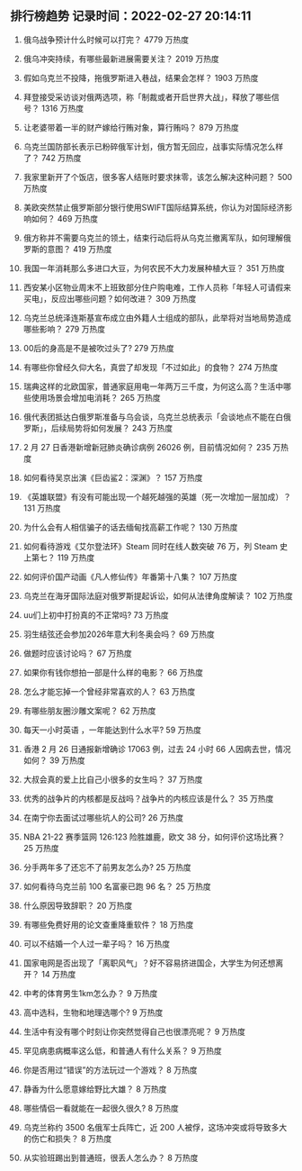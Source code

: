
## 排行榜趋势 记录时间：2022-02-27 20:14:11
  
  1. 俄乌战争预计什么时候可以打完？ 4779 万热度
    
  2. 俄乌冲突持续，有哪些最新进展需要关注？ 2019 万热度
    
  3. 假如乌克兰不投降，拖俄罗斯进入巷战，结果会怎样？ 1903 万热度
    
  4. 拜登接受采访谈对俄两选项，称「制裁或者开启世界大战」，释放了哪些信号？ 1316 万热度
    
  5. 让老婆带着一半的财产嫁给行贿对象，算行贿吗？ 879 万热度
    
  6. 乌克兰国防部长表示已粉碎俄军计划，俄方暂无回应，战事实际情况怎么样了？ 742 万热度
    
  7. 我家里新开了个饭店，很多客人结账时要求抹零，该怎么解决这种问题？ 500 万热度
    
  8. 美欧突然禁止俄罗斯部分银行使用SWIFT国际结算系统，你认为对国际经济影响如何？ 469 万热度
    
  9. 俄方称并不需要乌克兰的领土，结束行动后将从乌克兰撤离军队，如何理解俄罗斯的意图？ 419 万热度
    
  10. 我国一年消耗那么多进口大豆，为何农民不大力发展种植大豆？ 351 万热度
    
  11. 西安某小区物业周末不上班致部分住户购电难，工作人员称「年轻人可请假来买电」，反应出哪些问题？如何改进？ 309 万热度
    
  12. 乌克兰总统泽连斯基宣布成立由外籍人士组成的部队，此举将对当地局势造成哪些影响？ 279 万热度
    
  13. 00后的身高是不是被吹过头了? 279 万热度
    
  14. 有哪些你曾经久仰大名，真尝了却发现「不过如此」的食物？ 274 万热度
    
  15. 瑞典这样的北欧国家，普通家庭用电一年两万三千度，为何这么高？生活中哪些使用场景会增加电消耗？ 265 万热度
    
  16. 俄代表团抵达白俄罗斯准备与乌会谈，乌克兰总统表示「会谈地点不能在白俄罗斯」，后续局势将如何发展？ 243 万热度
    
  17. 2 月 27 日香港新增新冠肺炎确诊病例 26026 例，目前情况如何？ 235 万热度
    
  18. 如何看待吴京出演《巨齿鲨2：深渊》？ 157 万热度
    
  19. 《英雄联盟》有没有可能出现一个越死越强的英雄（死一次增加一层加成）？ 131 万热度
    
  20. 为什么会有人相信骗子的话去缅甸找高薪工作呢？ 130 万热度
    
  21. 如何看待游戏《艾尔登法环》Steam 同时在线人数突破 76 万，列 Steam 史上第七？ 119 万热度
    
  22. 如何评价国产动画《凡人修仙传》年番第十八集？ 107 万热度
    
  23. 乌克兰在海牙国际法庭对俄罗斯提起诉讼，如何从法律角度解读？ 102 万热度
    
  24. uu们上初中打扮真的不正常吗? 73 万热度
    
  25. 羽生结弦还会参加2026年意大利冬奥会吗？ 69 万热度
    
  26. 做题时应该讨论吗？ 67 万热度
    
  27. 如果你有钱你想拍一部是什么样的电影？ 66 万热度
    
  28. 怎么才能忘掉一个曾经非常喜欢的人？ 63 万热度
    
  29. 有哪些朋友圈沙雕文案呢？ 62 万热度
    
  30. 每天一小时英语 ，一年能达到什么水平? 59 万热度
    
  31. 香港 2 月 26 日通报新增确诊 17063 例，过去 24 小时 66 人因病去世，情况如何？ 39 万热度
    
  32. 大叔会真的爱上比自己小很多的女生吗？ 37 万热度
    
  33. 优秀的战争片的内核都是反战吗？战争片的内核应该是什么？ 35 万热度
    
  34. 在南宁你去面试过哪些坑人的公司? 26 万热度
    
  35. NBA 21-22 赛季篮网 126:123 险胜雄鹿，欧文 38 分，如何评价这场比赛？ 25 万热度
    
  36. 分手两年多了还忘不了前男友怎么办? 25 万热度
    
  37. 如何看待乌克兰前 100 名富豪已跑 96 名？ 25 万热度
    
  38. 什么原因导致辞职？ 20 万热度
    
  39. 有哪些免费好用的论文查重降重软件？ 18 万热度
    
  40. 可以不结婚一个人过一辈子吗？ 16 万热度
    
  41. 国家电网是否出现了「离职风气」？好不容易挤进国企，大学生为何还想离开？ 14 万热度
    
  42. 中考的体育男生1km怎么办？ 9 万热度
    
  43. 高中选科，生物和地理选哪个? 9 万热度
    
  44. 生活中有没有哪个时刻让你突然觉得自己也很漂亮呢？ 9 万热度
    
  45. 罕见病患病概率这么低，和普通人有什么关系？ 9 万热度
    
  46. 你是否用过“错误”的方法玩过一个游戏？ 8 万热度
    
  47. 静香为什么愿意嫁给野比大雄？ 8 万热度
    
  48. 哪些情侣一看就能在一起很久很久? 8 万热度
    
  49. 乌克兰称约 3500 名俄军士兵阵亡，近 200 人被俘，这场冲突或将导致多大的伤亡和损失？ 8 万热度
    
  50. 从实验班踢出到普通班，很丢人怎么办？ 8 万热度
    